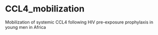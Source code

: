 # CCL4_mobilization
Mobilization of systemic CCL4 following HIV pre-exposure prophylaxis in young men in Africa
